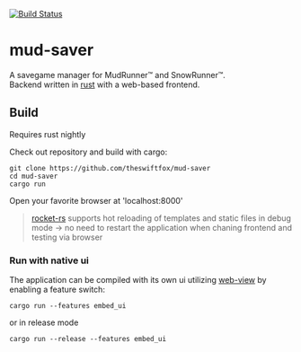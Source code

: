 [![Build Status](https://dev.azure.com/theswiftfox/mud-saver/_apis/build/status/mud-saver-build?branchName=master)](https://dev.azure.com/theswiftfox/mud-saver/_build/latest?definitionId=1&branchName=master)

# mud-saver

A savegame manager for MudRunner™ and SnowRunner™.  
Backend written in [rust](https://www.rust-lang.org/) with a web-based frontend.  

## Build  
Requires rust nightly  

Check out repository and build with cargo:  
```
git clone https://github.com/theswiftfox/mud-saver
cd mud-saver
cargo run
```
Open your favorite browser at 'localhost:8000'

> [rocket-rs](https://rocket.rs/) supports hot reloading of templates and static files in debug mode -> no need to restart the application when chaning frontend and testing via browser  

### Run with native ui
The application can be compiled with its own ui utilizing [web-view](https://github.com/Boscop/web-view) by enabling a feature switch:  
```
cargo run --features embed_ui
```
or in release mode  
```
cargo run --release --features embed_ui
```
